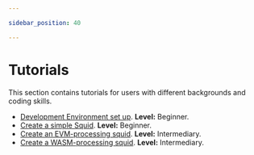 ```yaml
---

sidebar_position: 40

---
```



# Tutorials

This section contains tutorials for users with different backgrounds and coding skills.

* [Development Environment set up](/tutorials/development-environment-set-up). **Level:** Beginner.
* [Create a simple Squid](/tutorials/create-a-simple-squid).  **Level:** Beginner.
* [Create an EVM-processing squid](/tutorials/create-an-evm-processing-squid).  **Level:** Intermediary.
* [Create a WASM-processing squid](/tutorials/create-a-wasm-processing-squid).  **Level:** Intermediary.